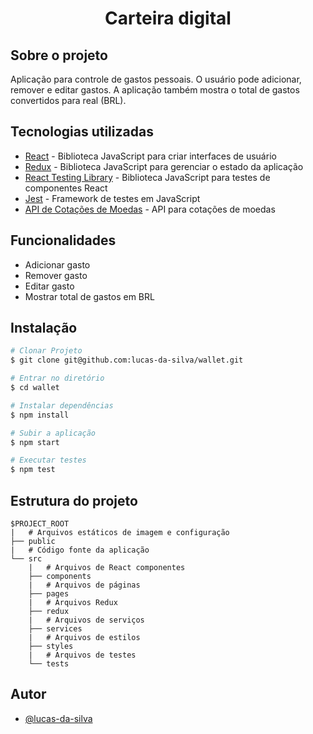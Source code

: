 <h1 align="center">Carteira digital</h1>

## Sobre o projeto

Aplicação para controle de gastos pessoais. O usuário pode adicionar, remover e editar gastos. A aplicação também mostra o total de gastos convertidos para real (BRL).

## Tecnologias utilizadas

- [React](https://pt-br.reactjs.org/) - Biblioteca JavaScript para criar interfaces de usuário
- [Redux](https://redux.js.org/) - Biblioteca JavaScript para gerenciar o estado da aplicação
- [React Testing Library](https://testing-library.com/docs/react-testing-library/intro/) - Biblioteca JavaScript para testes de componentes React
- [Jest](https://jestjs.io/) - Framework de testes em JavaScript
- [API de Cotações de Moedas](https://docs.awesomeapi.com.br/api-de-moedas) - API para cotações de moedas

## Funcionalidades

- Adicionar gasto
- Remover gasto
- Editar gasto
- Mostrar total de gastos em BRL

## Instalação

```bash
# Clonar Projeto
$ git clone git@github.com:lucas-da-silva/wallet.git

# Entrar no diretório
$ cd wallet

# Instalar dependências
$ npm install

# Subir a aplicação
$ npm start

# Executar testes
$ npm test 
```

## Estrutura do projeto

```
$PROJECT_ROOT
|   # Arquivos estáticos de imagem e configuração
├── public
|   # Código fonte da aplicação
└── src
    |   # Arquivos de React componentes
    ├── components
    |   # Arquivos de páginas
    ├── pages
    |   # Arquivos Redux
    ├── redux
    |   # Arquivos de serviços
    ├── services
    |   # Arquivos de estilos
    ├── styles
    |   # Arquivos de testes
    └── tests
```

## Autor

-   [@lucas-da-silva](https://github.com/lucas-da-silva)
